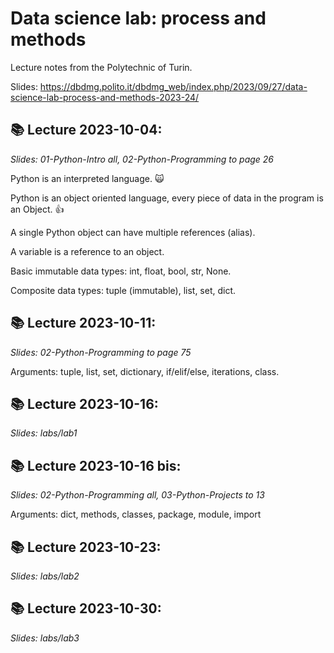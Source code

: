 # Data science lab: process and methods
Lecture notes from the Polytechnic of Turin.

Slides: https://dbdmg.polito.it/dbdmg_web/index.php/2023/09/27/data-science-lab-process-and-methods-2023-24/

## 📚 Lecture 2023-10-04:
*Slides: 01-Python-Intro all, 02-Python-Programming to page 26*

Python is an interpreted language. 🙀

Python is an object oriented language, every piece of data in the program is an Object. 👍

A single Python object can have multiple references (alias).

A variable is a reference to an object.

Basic immutable data types: int, float, bool, str, None.

Composite data types: tuple (immutable), list, set, dict.

## 📚 Lecture 2023-10-11:
*Slides: 02-Python-Programming to page 75*

Arguments: tuple, list, set, dictionary, if/elif/else, iterations, class.

## 📚 Lecture 2023-10-16:
*Slides: labs/lab1*

## 📚 Lecture 2023-10-16 bis:
*Slides: 02-Python-Programming all, 03-Python-Projects to 13*

Arguments: dict, methods, classes, package, module, import

## 📚 Lecture 2023-10-23:
*Slides: labs/lab2*

## 📚 Lecture 2023-10-30:
*Slides: labs/lab3*
